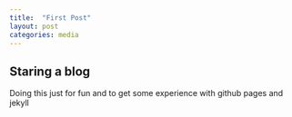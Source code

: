 ```yaml
---
title:  "First Post"
layout: post
categories: media
---
```


## Staring a blog

Doing this just for fun and to get some experience with github pages and jekyll